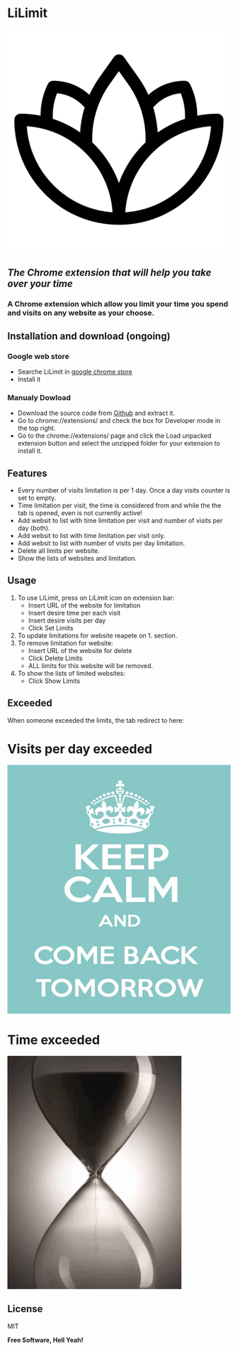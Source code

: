 # LiLimit
![Logo](Images/lily.png)
## _The Chrome extension that will help you take over your time_ 

### A Chrome extension which allow you limit your time you spend and visits on any website as your choose.

## Installation and download (ongoing)

### Google web store

- Searche LiLimit in [google chrome store](https://chrome.google.com/webstore/category/extensions)
- Install it

### Manualy Dowload

- Download the source code from [Github](https://github.com/jonis100/LiLimit) and extract it.
- Go to chrome://extensions/ and check the box for Developer mode in the top right.
- Go to the chrome://extensions/ page and click the Load unpacked extension button and select the unzipped folder for your extension to install it.

## Features

- Every number of visits limitation is per 1 day. Once a day visits counter is set to empty.
- Time limitation per visit, the time is considered from and while the the tab is opened, even is not currently active!
- Add websit to list with time limitation per visit and number of visits per day (both).
- Add websit to list with time limitation per visit only.
- Add websit to list with number of visits per day limitation.
- Delete all limits per website.
- Show the lists of websites and limitation.

## Usage

1. To use LiLimit, press on LiLimit icon on extension bar:
    - Insert URL of the website for limitation
    - Insert desire time per each visit
    - Insert desire visits per day
    - Click Set Limits
2. To update limitations for website reapete on 1. section.
3. To remove limitation for website:
    - Insert URL of the website for delete
    - Click Delete Limits
    - ALL limits for this website will be removed.
4. To show the lists of limited websites:
    - Click Show Limits

## Exceeded

When someone exceeded the limits, the tab redirect to here:

# Visits per day exceeded

![alt text](Images/vpd.png)

# Time exceeded

![alt text](Images/te.gif)

## License

MIT

**Free Software, Hell Yeah!**

